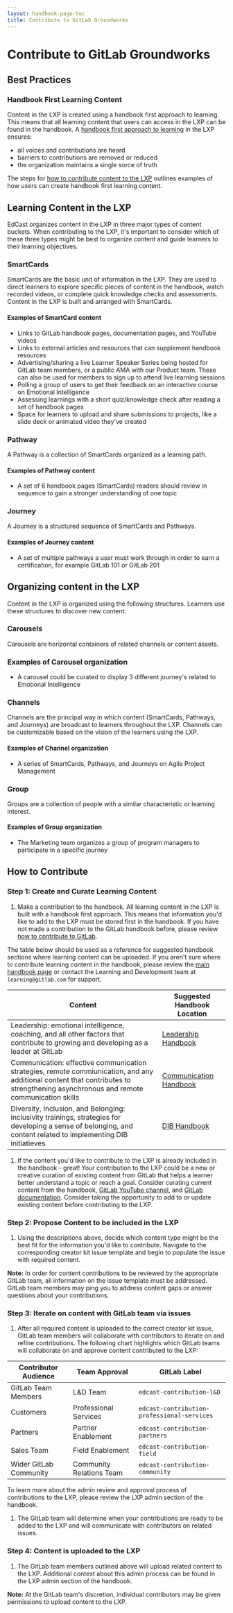```yaml
---
layout: handbook-page-toc
title: Contribute to GitLab Groundworks
---
```


# Contribute to GitLab Groundworks

## Best Practices


### Handbook First Learning Content

Content in the LXP is created using a handbook first approach to learning. This means that all learning content that users can access in the LXP can be found in the handbook. A [handbook first approach to learning](/handbook/people-group/learning-and-development/interactive-learning) in the LXP ensures:

- all voices and contributions are heard
- barriers to contributions are removed or reduced
- the organization maintains a single sorce of truth

The steps for [how to contribute content to the LXP](/handbook/people-group/learning-and-development/#how-to-contribute) outlines examples of how users can create handbook first learning content.


## Learning Content in the LXP

EdCast organizes content in the LXP in three major types of content buckets. When contributing to the LXP, it's important to consider which of these three types might be best to organize content and guide learners to their learning objectives.


### SmartCards

SmartCards are the basic unit of information in the LXP. They are used to direct learners to explore specific pieces of content in the handbook, watch recorded videos, or complete quick knowledge checks and assessments. Content in the LXP is built and arranged with SmartCards.

#### Examples of SmartCard content

- Links to GitLab handbook pages, documentation pages, and YouTube videos
- Links to external articles and resources that can supplement handbook resources
- Advertising/sharing a live Learner Speaker Series being hosted for GitLab team members, or a public AMA with our Product team. These can also be used for members to sign up to attend live learning sessions
- Polling a group of users to get their feedback on an interactive course on Emotional Intelligence
- Assessing learnings with a short quiz/knowledge check after reading a set of handbook pages
- Space for learners to upload and share submissions to projects, like a slide deck or animated video they've created

### Pathway

A Pathway is a collection of SmartCards organized as a learning path.

#### Examples of Pathway content

- A set of 6 handbook pages (SmartCards) readers should review in sequence to gain a stronger understanding of one topic

### Journey

A Journey is a structured sequence of SmartCards and Pathways.

#### Examples of Journey content

- A set of multiple pathways a user must work through in order to earn a certification, for example GitLab 101 or GitLab 201


## Organizing content in the LXP

Content in the LXP is organized using the following structures. Learners use these structures to discover new content.

### Carousels

Carousels are horizontal containers of related channels or content assets.

### Examples of Carousel organization

- A carousel could be curated to display 3 different journey's related to Emotional Intelligence

### Channels

Channels are the principal way in which content (SmartCards, Pathways, and Journeys) are broadcast to learners throughout the LXP. Channels can be customizable based on the vision of the learners using the LXP. 

#### Examples of Channel organization

- A series of SmartCards, Pathways, and Journeys on Agile Project Management

### Group

Groups are a collection of people with a similar characteristic or learning interest.

#### Examples of Group organization

- The Marketing team organizes a group of program managers to participate in a specific journey

## How to Contribute

### Step 1: Create and Curate Learning Content

1. Make a contribution to the handbook. All learning content in the LXP is built with a handbook first approach. This means that information you'd like to add to the LXP must be stored first in the handbook. If you have not made a contribution to the GitLab handbook before, please review [how to contribute to GitLab](https://about.gitlab.com/community/contribute/). 

The table below should be used as a reference for suggested handbook sections where learning content can be uploaded. If you aren't sure where to contribute learning content in the handbook, please review the [main handbook page](https://about.gitlab.com/handbook/#introduction) or contact the Learning and Development team at `learning@gitlab.com` for support.

| Content | Suggested Handbook Location |
| ----- | ----- |
| Leadership: emotional intelligence, coaching, and all other factors that contribute to growing and developing as a leader at GitLab | [Leadership Handbook](https://about.gitlab.com/handbook/leadership/) |
| Communication: effective communication strategies, remote commiunication, and any additional content that contributes to strengthening asynchronous and remote communication skills | [Communication Handbook](https://about.gitlab.com/handbook/communication/) |
| Diversity, Inclusion, and Belonging: inclusivity trainings, strategies for developing a sense of belonging, and content related to implementing DIB initiatieves | [DIB Handbook](https://about.gitlab.com/company/culture/inclusion/) | 

1. If the content you'd like to contribute to the LXP is already included in the handbook - great! Your contribution to the LXP could be a new or creative curation of existing content from GitLab that helps a learner better understand a topic or reach a goal. Consider curating current content from the handbook, [GitLab YouTube channel](https://www.youtube.com/channel/UCnMGQ8QHMAnVIsI3xJrihhg), and [GitLab documentation](https://docs.gitlab.com/). Consider taking the opportunity to add to or update existing content before contributing to the LXP.

### Step 2: Propose Content to be included in the LXP

1. Using the descriptions above, decide which content type might be the best fit for the information you'd like to contribute. Navigate to the corresponding creator kit issue template and begin to populate the issue with required content.

**Note:** In order for content contributions to be reviewed by the appropriate GitLab team, all information on the issue template must be addressed. GitLab team members may ping you to address content gaps or answer questions about your contributions. 

### Step 3: Iterate on content with GitLab team via issues

1. After all required content is uploaded to the correct creator kit issue, GitLab team members will collaborate with contributors to iterate on and refine contributions. The following chart highlights which GitLab teams will collaborate on and approve content contributed to the LXP:

| Contributor Audience | Team Approval | GitLab Label|
| ----- | ----- | ----- |
| GitLab Team Members | L&D Team | `edcast-contribution-l&D` |
| Customers | Professional Services | `edcast-contribution-professional-services` |
| Partners | Partner Enablement | `edcast-contribution-partners` |
| Sales Team | Field Enablement | `edcast-contribution-field` |
| Wider GitLab Community | Community Relations Team | `edcast-contribution-community` |


To learn more about the admin review and approval process of contributions to the LXP, please review the LXP admin section of the handbook.

1. The GitLab team will determine when your contributions are ready to be added to the LXP and will communicate with contributors on related issues.


### Step 4: Content is uploaded to the LXP

1. The GitLab team members outlined above will upload related content to the LXP. Additional context about this admin process can be found in the LXP admin section of the handbook.

**Note:** At the GitLab team's discretion, individual contributors may be given permissions to upload content to the LXP.
